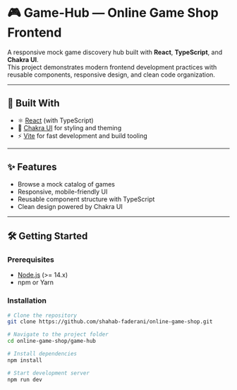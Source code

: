 # 🎮 Game-Hub — Online Game Shop Frontend

A responsive mock game discovery hub built with **React**, **TypeScript**, and **Chakra UI**.  
This project demonstrates modern frontend development practices with reusable components, responsive design, and clean code organization.

---

## 🚀 Built With
- ⚛️ [React](https://reactjs.org/) (with TypeScript)
- 🎨 [Chakra UI](https://chakra-ui.com/) for styling and theming
- ⚡ [Vite](https://vitejs.dev/) for fast development and build tooling

---

## ✨ Features
- Browse a mock catalog of games  
- Responsive, mobile-friendly UI  
- Reusable component structure with TypeScript  
- Clean design powered by Chakra UI  

---

## 🛠 Getting Started

### Prerequisites
- [Node.js](https://nodejs.org/) (>= 14.x)
- npm or Yarn

### Installation
```bash
# Clone the repository
git clone https://github.com/shahab-faderani/online-game-shop.git

# Navigate to the project folder
cd online-game-shop/game-hub

# Install dependencies
npm install

# Start development server
npm run dev
